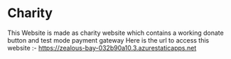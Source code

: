 # Charity
This Website is made as charity website which contains a working donate button and test mode payment gateway
Here is the url to access this website :- https://zealous-bay-032b90a10.3.azurestaticapps.net
